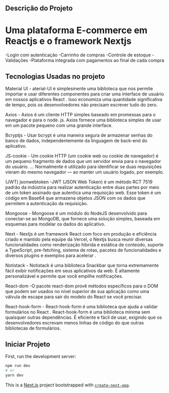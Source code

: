 ## Descrição do Projeto

# Uma plataforma E-commerce em Reactjs e o framework Nextjs

-Login com autenticação
-Carrinho de compras
-Controle de estoque
-Validações
-Plataforma integrada com pagamentos ao final de cada compra

## Tecnologias Usadas no projeto

Material UI - aterial-UI é simplesmente uma biblioteca que nos permite importar e usar diferentes componentes para criar uma interface de usuário em nossos aplicativos React . Isso economiza uma quantidade significativa de tempo, pois os desenvolvedores não precisam escrever tudo do zero.

Axios - Axios é um cliente HTTP simples baseado em promessas para o navegador e para o node. js. Axios fornece uma biblioteca simples de usar em um pacote pequeno com uma grande interface.

Bcryptjs - Usar bcrypt é uma maneira segura de armazenar senhas do banco de dados, independentemente da linguagem de back-end do aplicativo.

JS-cookie - Um cookie HTTP (um cookie web ou cookie de navegador) é um pequeno fragmento de dados que um servidor envia para o navegador do usuário. ... Normalmente é utilizado para identificar se duas requisições vieram do mesmo navegador — ao manter um usuário logado, por exemplo.

(JWT) jsonwebtoken -JWT (JSON Web Token) é um método RCT 7519 padrão da indústria para realizar autenticação entre duas partes por meio de um token assinado que autentica uma requisição web. Esse token é um código em Base64 que armazena objetos JSON com os dados que permitem a autenticação da requisição.

Mongoose - Mongoose é um módulo do NodeJS desenvolvido para conectar-se ao MongoDB, que fornece uma solução simples, baseada em esquemas para modelar os dados do aplicativo.

Next -
Nextjs é um framework React com foco em produção e eficiência criado e mantido pela equipe da Vercel, o Nextjs busca reunir diversas funcionalidades como renderização hibrida e estática de conteúdo, suporte a TypeScript, pre-fetching, sistema de rotas, pacotes de funcionalidades e diversos plugins e exemplos para acelerar .

Notistack - Notistack é uma biblioteca Snackbar que torna extremamente fácil exibir notificações em seus aplicativos da web. É altamente personalizável e permite que você empilhe notificações.

React-dom -O pacote react-dom provê métodos específicos para o DOM que podem ser usados no nível superior de sua aplicação como uma válvula de escape para sair do modelo do React se você precisar.

React-hook-form - React-hook-form é uma biblioteca que ajuda a validar formulários no React . React-hook-form é uma biblioteca mínima sem quaisquer outras dependências. É eficiente e fácil de usar, exigindo que os desenvolvedores escrevam menos linhas de código do que outras bibliotecas de formulários.

## Iniciar Projeto

First, run the development server:

```bash
npm run dev
# or
yarn dev
```

This is a [Next.js](https://nextjs.org/) project bootstrapped with [`create-next-app`](https://github.com/vercel/next.js/tree/canary/packages/create-next-app).
